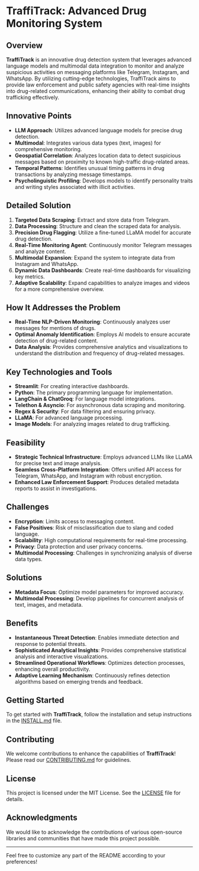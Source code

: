 
# TraffiTrack: Advanced Drug Monitoring System

## Overview
**TraffiTrack** is an innovative drug detection system that leverages advanced language models and multimodal data integration to monitor and analyze suspicious activities on messaging platforms like Telegram, Instagram, and WhatsApp. By utilizing cutting-edge technologies, TraffiTrack aims to provide law enforcement and public safety agencies with real-time insights into drug-related communications, enhancing their ability to combat drug trafficking effectively.

## Innovative Points
- **LLM Approach**: Utilizes advanced language models for precise drug detection.
- **Multimodal**: Integrates various data types (text, images) for comprehensive monitoring.
- **Geospatial Correlation**: Analyzes location data to detect suspicious messages based on proximity to known high-traffic drug-related areas.
- **Temporal Patterns**: Identifies unusual timing patterns in drug transactions by analyzing message timestamps.
- **Psycholinguistic Profiling**: Develops models to identify personality traits and writing styles associated with illicit activities.

## Detailed Solution
1. **Targeted Data Scraping**: Extract and store data from Telegram.
2. **Data Processing**: Structure and clean the scraped data for analysis.
3. **Precision Drug Flagging**: Utilize a fine-tuned LLaMA model for accurate drug detection.
4. **Real-Time Monitoring Agent**: Continuously monitor Telegram messages and analyze content.
5. **Multimodal Expansion**: Expand the system to integrate data from Instagram and WhatsApp.
6. **Dynamic Data Dashboards**: Create real-time dashboards for visualizing key metrics.
7. **Adaptive Scalability**: Expand capabilities to analyze images and videos for a more comprehensive overview.

## How It Addresses the Problem
- **Real-Time NLP-Driven Monitoring**: Continuously analyzes user messages for mentions of drugs.
- **Optimal Anomaly Identification**: Employs AI models to ensure accurate detection of drug-related content.
- **Data Analysis**: Provides comprehensive analytics and visualizations to understand the distribution and frequency of drug-related messages.

## Key Technologies and Tools
- **Streamlit**: For creating interactive dashboards.
- **Python**: The primary programming language for implementation.
- **LangChain & ChatGroq**: For language model integrations.
- **Telethon & Asyncio**: For asynchronous data scraping and monitoring.
- **Regex & Security**: For data filtering and ensuring privacy.
- **LLaMA**: For advanced language processing.
- **Image Models**: For analyzing images related to drug trafficking.

## Feasibility
- **Strategic Technical Infrastructure**: Employs advanced LLMs like LLaMA for precise text and image analysis.
- **Seamless Cross-Platform Integration**: Offers unified API access for Telegram, WhatsApp, and Instagram with robust encryption.
- **Enhanced Law Enforcement Support**: Produces detailed metadata reports to assist in investigations.

## Challenges
- **Encryption**: Limits access to messaging content.
- **False Positives**: Risk of misclassification due to slang and coded language.
- **Scalability**: High computational requirements for real-time processing.
- **Privacy**: Data protection and user privacy concerns.
- **Multimodal Processing**: Challenges in synchronizing analysis of diverse data types.

## Solutions
- **Metadata Focus**: Optimize model parameters for improved accuracy.
- **Multimodal Processing**: Develop pipelines for concurrent analysis of text, images, and metadata.

## Benefits
- **Instantaneous Threat Detection**: Enables immediate detection and response to potential threats.
- **Sophisticated Analytical Insights**: Provides comprehensive statistical analysis and interactive visualizations.
- **Streamlined Operational Workflows**: Optimizes detection processes, enhancing overall productivity.
- **Adaptive Learning Mechanism**: Continuously refines detection algorithms based on emerging trends and feedback.

## Getting Started
To get started with **TraffiTrack**, follow the installation and setup instructions in the [INSTALL.md](./INSTALL.md) file.

## Contributing
We welcome contributions to enhance the capabilities of **TraffiTrack**! Please read our [CONTRIBUTING.md](./CONTRIBUTING.md) for guidelines.

## License
This project is licensed under the MIT License. See the [LICENSE](./LICENSE) file for details.

## Acknowledgments
We would like to acknowledge the contributions of various open-source libraries and communities that have made this project possible.

---

Feel free to customize any part of the README according to your preferences!
